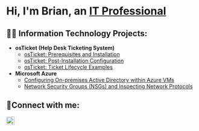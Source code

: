 <h1>Hi, I'm Brian, an <a href="https://linkedin.com/in/Josh">IT Professional</a></h1>

<h2>👨‍💻 Information Technology Projects:</h2>

- <b>osTicket (Help Desk Ticketing System)</b>
  - [osTicket: Prerequisites and Installation](https://github.com/brianhnejad/osticket-prereqs)
  - [osTicket: Post-Installation Configuration](https://github.com/brianhnejad/post-install-config)
  - [osTicket: Ticket Lifecycle Examples](https://github.com/brianhnejad/ticket-lifecycle)
- <b>Microsoft Azure</b>
  - [Configuring On-premises Active Directory within Azure VMs](https://github.com/brianhnejad/configure-ad)
  - [Network Security Groups (NSGs) and Inspecting Network Protocols](https://github.com/brianhnejad/azure-network-protocols)

<h2>🤳Connect with me:</h2>

[<img align="left" alt="Josh | LinkedIn" width="22px" src="https://cdn.jsdelivr.net/npm/simple-icons@v3/icons/linkedin.svg" />][linkedin]

[linkedin]: https://linkedin.com/in/Josh

<!--
**brianhnejad/brianhnejad** is a ✨ _special_ ✨ repository because its `README.md` (this file) appears on your GitHub profile.

Here are some ideas to get you started:

- 🔭 I’m currently working on ...
- 🌱 I’m currently learning ...
- 👯 I’m looking to collaborate on ...
- 🤔 I’m looking for help with ...
- 💬 Ask me about ...
- 📫 How to reach me: ...
- 😄 Pronouns: ...
- ⚡ Fun fact: ...
-->
